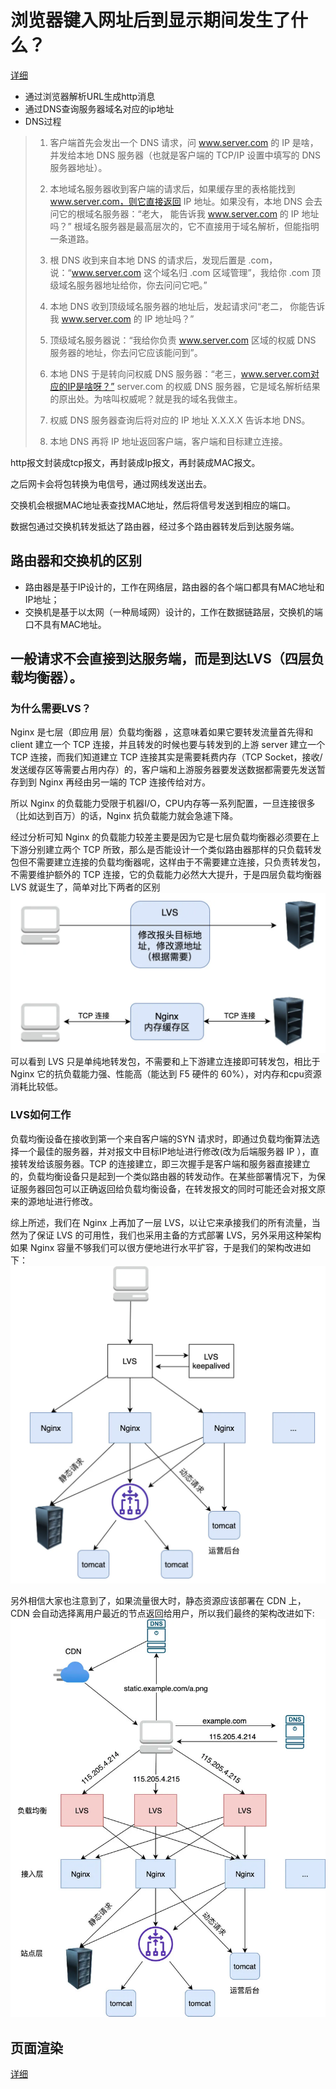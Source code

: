 # 浏览器键入网址后到显示期间发生了什么？
[详细](https://mp.weixin.qq.com/s/I6BLwbIpfGEJnxjDcPXc1A)
- 通过浏览器解析URL生成http消息
- 通过DNS查询服务器域名对应的ip地址
- DNS过程
> 1. 客户端首先会发出一个 DNS 请求，问 www.server.com 的 IP 是啥，并发给本地 DNS 服务器（也就是客户端的 TCP/IP 设置中填写的 DNS 服务器地址）。
>
> 2. 本地域名服务器收到客户端的请求后，如果缓存里的表格能找到 www.server.com，则它直接返回 IP 地址。如果没有，本地 DNS 会去问它的根域名服务器：“老大， 能告诉我 www.server.com 的 IP 地址吗？” 根域名服务器是最高层次的，它不直接用于域名解析，但能指明一条道路。
>
> 3. 根 DNS 收到来自本地 DNS 的请求后，发现后置是 .com，说：“www.server.com 这个域名归 .com 区域管理”，我给你 .com 顶级域名服务器地址给你，你去问问它吧。”
>
> 4. 本地 DNS 收到顶级域名服务器的地址后，发起请求问“老二， 你能告诉我 www.server.com  的 IP 地址吗？”
>
> 5. 顶级域名服务器说：“我给你负责 www.server.com 区域的权威 DNS 服务器的地址，你去问它应该能问到”。
>
> 6. 本地 DNS 于是转向问权威 DNS 服务器：“老三，www.server.com对应的IP是啥呀？” server.com 的权威 DNS 服务器，它是域名解析结果的原出处。为啥叫权威呢？就是我的域名我做主。
>
> 7. 权威 DNS 服务器查询后将对应的 IP 地址 X.X.X.X 告诉本地 DNS。
>
> 8. 本地 DNS 再将 IP 地址返回客户端，客户端和目标建立连接。

http报文封装成tcp报文，再封装成Ip报文，再封装成MAC报文。

之后网卡会将包转换为电信号，通过网线发送出去。

交换机会根据MAC地址表查找MAC地址，然后将信号发送到相应的端口。

数据包通过交换机转发抵达了路由器，经过多个路由器转发后到达服务端。

## 路由器和交换机的区别
- 路由器是基于IP设计的，工作在网络层，路由器的各个端口都具有MAC地址和IP地址；
- 交换机是基于以太网（一种局域网）设计的，工作在数据链路层，交换机的端口不具有MAC地址。

## 一般请求不会直接到达服务端，而是到达LVS（四层负载均衡器）。

### 为什么需要LVS？
Nginx 是七层（即应用 层）负载均衡器 ，这意味着如果它要转发流量首先得和 client 建立一个 TCP 连接，并且转发的时候也要与转发到的上游 server 建立一个 TCP 连接，而我们知道建立 TCP 连接其实是需要耗费内存（TCP Socket，接收/发送缓存区等需要占用内存）的，客户端和上游服务器要发送数据都需要先发送暂存到到 Nginx 再经由另一端的 TCP 连接传给对方。

所以 Nginx 的负载能力受限于机器I/O，CPU内存等一系列配置，一旦连接很多（比如达到百万）的话，Nginx 抗负载能力就会急遽下降。

经过分析可知 Nginx 的负载能力较差主要是因为它是七层负载均衡器必须要在上下游分别建立两个 TCP 所致，那么是否能设计一个类似路由器那样的只负载转发包但不需要建立连接的负载均衡器呢，这样由于不需要建立连接，只负责转发包，不需要维护额外的 TCP 连接，它的负载能力必然大大提升，于是四层负载均衡器 LVS 就诞生了，简单对比下两者的区别
![img](../img/lvs.png)
可以看到  LVS 只是单纯地转发包，不需要和上下游建立连接即可转发包，相比于 Nginx 它的抗负载能力强、性能高（能达到 F5 硬件的 60%），对内存和cpu资源消耗比较低。

### LVS如何工作
负载均衡设备在接收到第一个来自客户端的SYN 请求时，即通过负载均衡算法选择一个最佳的服务器，并对报文中目标IP地址进行修改(改为后端服务器 IP ），直接转发给该服务器。TCP 的连接建立，即三次握手是客户端和服务器直接建立的，负载均衡设备只是起到一个类似路由器的转发动作。在某些部署情况下，为保证服务器回包可以正确返回给负载均衡设备，在转发报文的同时可能还会对报文原来的源地址进行修改。

综上所述，我们在 Nginx 上再加了一层 LVS，以让它来承接我们的所有流量，当然为了保证 LVS 的可用性，我们也采用主备的方式部署 LVS，另外采用这种架构如果 Nginx 容量不够我们可以很方便地进行水平扩容，于是我们的架构改进如下：
![img](../img/loadbalance.png)

另外相信大家也注意到了，如果流量很大时，静态资源应该部署在 CDN 上， CDN 会自动选择离用户最近的节点返回给用户，所以我们最终的架构改进如下:
![img](../img/loadb1.png)


## 页面渲染
[详细](https://mp.weixin.qq.com/s/11MRrxmiyZybTUbjRDRubQ)